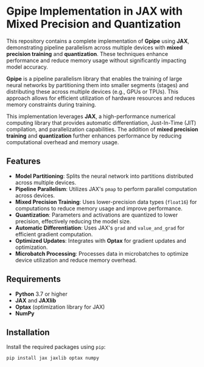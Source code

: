 # Gpipe Implementation in JAX with Mixed Precision and Quantization

This repository contains a complete implementation of **Gpipe** using **JAX**, demonstrating pipeline parallelism across multiple devices with **mixed precision training** and **quantization**. These techniques enhance performance and reduce memory usage without significantly impacting model accuracy.

**Gpipe** is a pipeline parallelism library that enables the training of large neural networks by partitioning them into smaller segments (stages) and distributing these across multiple devices (e.g., GPUs or TPUs). This approach allows for efficient utilization of hardware resources and reduces memory constraints during training.

This implementation leverages **JAX**, a high-performance numerical computing library that provides automatic differentiation, Just-In-Time (JIT) compilation, and parallelization capabilities. The addition of **mixed precision training** and **quantization** further enhances performance by reducing computational overhead and memory usage.

## Features

- **Model Partitioning**: Splits the neural network into partitions distributed across multiple devices.
- **Pipeline Parallelism**: Utilizes JAX's `pmap` to perform parallel computation across devices.
- **Mixed Precision Training**: Uses lower-precision data types (`float16`) for computations to reduce memory usage and improve performance.
- **Quantization**: Parameters and activations are quantized to lower precision, effectively reducing the model size.
- **Automatic Differentiation**: Uses JAX's `grad` and `value_and_grad` for efficient gradient computation.
- **Optimized Updates**: Integrates with **Optax** for gradient updates and optimization.
- **Microbatch Processing**: Processes data in microbatches to optimize device utilization and reduce memory overhead.

## Requirements

- **Python** 3.7 or higher
- **JAX** and **JAXlib**
- **Optax** (optimization library for JAX)
- **NumPy**

## Installation

Install the required packages using `pip`:

```bash
pip install jax jaxlib optax numpy
